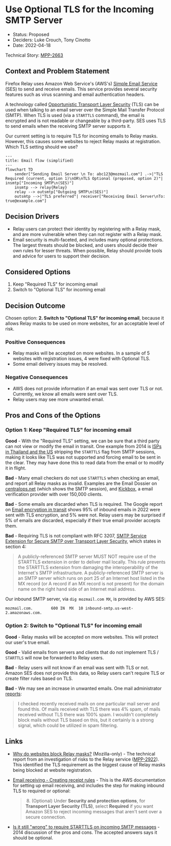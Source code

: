 # Use Optional TLS for the Incoming SMTP Server

- Status: Proposed
- Deciders: Luke Crouch, Tony Cinotto
- Date: 2022-04-18

Technical Story: [MPP-2663](https://mozilla-hub.atlassian.net/browse/MPP-2847)

## Context and Problem Statement

Firefox Relay uses Amazon Web Service's (AWS's) [Simple Email Service][SES]
(SES) to send and receive emails. This service provides several security
features such as virus scanning and email authentication headers.

A technology called [Opportunistic Transport Layer Security][STARTTLS] (TLS)
can be used when talking to an email server over the Simple Mail Transfer
Protocol (SMTP). When TLS is used (via a `STARTTLS` command), the email is
encrypted and is not readable or changeable by a third-party. SES uses TLS to
send emails when the receiving SMTP server supports it.

Our current setting is to require TLS for incoming emails to Relay masks.
However, this causes some websites to reject Relay masks at registration. Which
TLS setting should we use?

```mermaid
---
title: Email flow (simplified)
---
flowchart TD
    sender["Sending Email Server \n To: abc123@mozmail.com"] .->|"TLS Required (current, option 1)\nOR\nTLS Optional (proposed, option 2)"| insmtp["Incoming SMTP\n(SES)"]
    insmtp --> relay{Relay}
    relay --> outsmtp["Outgoing SMTP\n(SES)"]
    outsmtp -->|"TLS preferred"| receiver["Receiving Email Server\nTo: true@example.com"]
```

[SES]: https://docs.aws.amazon.com/ses/latest/dg/Welcome.html
[STARTTLS]: https://en.wikipedia.org/wiki/Opportunistic_TLS

## Decision Drivers

- Relay users can protect their identity by registering with a Relay mask, and
  are more vulnerable when they can not register with a Relay mask.
- Email security is multi-faceted, and includes many optional protections. The
  largest threats should be blocked, and users should decide their own rules
  for lesser threats. When possible, Relay should provide tools and advice for
  users to support their decision.

## Considered Options

1. Keep "Required TLS" for incoming email
2. Switch to "Optional TLS" for incoming email

## Decision Outcome

Chosen option: **2. Switch to "Optional TLS" for incoming email**, because it
allows Relay masks to be used on more websites, for an acceptable level of
risk.

### Positive Consequences

- Relay masks will be accepted on more websites. In a sample of 5 websites with
  registration issues, 4 were fixed with Optional TLS.
- Some email delivery issues may be resolved.

### Negative Consequences

- AWS does not provide information if an email was sent over TLS or not.
  Currently, we know all emails were sent over TLS.
- Relay users may see more unwanted email.

## Pros and Cons of the Options

### Option 1: Keep "Required TLS" for incoming email

**Good** - With the "Required TLS" setting, we can be sure that a third party
can not view or modify the email in transit. One example from 2014 is
[ISPs in Thailand and the US][EFF-STARTTLS] stripping the `STARTTLS` flag
from SMTP sessions, making it looks like TLS was not supported and forcing
email to be sent in the clear. They may have done this to read data from the
email or to modify it in flight.

**Bad** - Many email checkers do not use `STARTTLS` when checking an email, and
report all Relay masks as invalid. Examples are the Email Dossier on
[centralops.net][CENTRALOPS] (which shows the SMTP session), and
[Kickbox][KICKBOX], a email verification provider with over 150,000 clients.

**Bad** - Some emails are discarded when TLS is required. The Google report on
[Email encryption in transit][GOOGLE-EMAIL] shows 95% of inbound emails in 2022
were sent with TLS encryption, and 5% were not. Relay users may be surprised if
5% of emails are discarded, especially if their true email provider accepts
them.

**Bad** - Requiring TLS is not compliant with RFC 3207,
[SMTP Service Extension for Secure SMTP over Transport Layer Security][RFC3207],
which states in section 4:

> A publicly-referenced SMTP server MUST NOT require use of the
> STARTTLS extension in order to deliver mail locally. This rule
> prevents the STARTTLS extension from damaging the interoperability of
> the Internet's SMTP infrastructure. A publicly-referenced SMTP
> server is an SMTP server which runs on port 25 of an Internet host
> listed in the MX record (or A record if an MX record is not present)
> for the domain name on the right hand side of an Internet mail
> address.

Our inbound SMTP server, via `dig mozmail.com MX`, is provided by AWS SES:

```
mozmail.com.		600	IN	MX	10 inbound-smtp.us-west-2.amazonaws.com.
```

[EFF-STARTTLS]: https://www.eff.org/deeplinks/2014/11/starttls-downgrade-attacks
[GOOGLE-EMAIL]: https://transparencyreport.google.com/safer-email/overview
[RFC3207]: https://www.rfc-editor.org/rfc/rfc3207
[CENTRALOPS]: https://centralops.net/co/
[KICKBOX]: https://kickbox.com/

### Option 2: Switch to "Optional TLS" for incoming email

**Good** - Relay masks will be accepted on more websites. This will protect
our user's true email.

**Good** - Valid emails from servers and clients that do not implement TLS /
`STARTTLS` will now be forwarded to Relay users.

**Bad** - Relay users will not know if an email was sent with TLS or not.
Amazon SES does not provide this data, so Relay users can't require TLS
or create filter rules based on TLS.

**Bad** - We may see an increase in unwanted emails. One mail administrator
[reports][SERVERFAULT_COMMENT]:

> I checked recently received mails on one particular mail server and found
> this. Of mails received with TLS there was 4% spam, of mails received without
> TLS there was 100% spam. I wouldn't completely block mails without TLS based
> on this, but it certainly is a strong signal, which could be utilized in spam
> filtering.

[SERVERFAULT_COMMENT]: https://serverfault.com/questions/623692/is-it-still-wrong-to-require-starttls-on-incoming-smtp-messages#comment747643_623692

## Links

- [Why do websites block Relay masks?][MPP_2922_DOC] (Mozilla-only) -
  The technical report from an investigation of risks to the Relay service
  ([MPP-2922][MPP_2922]). This identified the TLS requirement as the biggest
  cause of Relay masks being blocked at website registration.

- [Email receiving - Creating receipt rules][SES_RULES] -
  This is the AWS documentation for setting up email receiving, and includes
  the step for making inbound TLS to required or optional:

  > &#8239;8. (Optional) Under **Security and protection options**, for **Transport
  > Layer Security (TLS)**, select **Required** if you want Amazon SES to
  > reject incoming messages that aren't sent over a secure connection.

- [Is it still "wrong" to require STARTTLS on incoming SMTP messages][SERVERFAULT_Q] -
  2014 discussion of the pros and cons. The accepted answers says it should be optional.

[MPP_2922_DOC]: https://docs.google.com/document/d/10mZUt8TiVflmx-d4pIyZ2YyFZh4NOPydo1l_i4Prlhk/view
[MPP_2922]: https://mozilla-hub.atlassian.net/browse/MPP-2922
[SES_RULES]: https://docs.aws.amazon.com/ses/latest/dg/receiving-email-receipt-rules-console-walkthrough.html
[SERVERFAULT_Q]: https://serverfault.com/q/623692/3455
